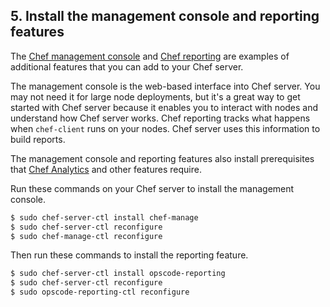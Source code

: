 ## 5. Install the management console and reporting features

The [Chef management console](https://docs.chef.io/manage.html) and [Chef reporting](https://docs.chef.io/install_reporting.html) are examples of additional features that you can add to your Chef server.

The management console is the web-based interface into Chef server. You may not need it for large node deployments, but it's a great way to get started with Chef server because it enables you to interact with nodes and understand how Chef server works. Chef reporting tracks what happens when `chef-client` runs on your nodes. Chef server uses this information to build reports.

The management console and reporting features also install prerequisites that [Chef Analytics](http://docs.chef.io/analytics.html) and other features require.

Run these commands on your Chef server to install the management console.

```bash
$ sudo chef-server-ctl install chef-manage
$ sudo chef-server-ctl reconfigure
$ sudo chef-manage-ctl reconfigure
```

Then run these commands to install the reporting feature.

```bash
$ sudo chef-server-ctl install opscode-reporting
$ sudo chef-server-ctl reconfigure
$ sudo opscode-reporting-ctl reconfigure
```
